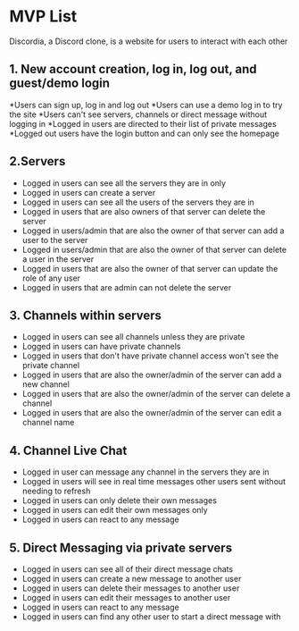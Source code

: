 # MVP List
Discordia, a Discord clone, is a website for users to interact with each other

<!-- This is a feature list of what users can and can't do for each feature -->

## 1. New account creation, log in, log out, and guest/demo login
*Users can sign up, log in and log out
*Users can use a demo log in to try the site
*Users can't see servers, channels or direct message without logging in
*Logged in users are directed to their list of private messages
*Logged out users have the login button and can only see the homepage

## 2.Servers
* Logged in users can see all the servers they are in only
* Logged in users can create a server
* Logged in users can see all the users of the servers they are in
* Logged in users that are also owners of that server can delete the server
* Logged in users/admin that are also the owner of that server can add a user to the server
* Logged in users/admin that are also the owner of that server can delete a user in the server
* Logged in users that are also the owner of that server can update the role of any user
* Logged in users that are admin can not delete the server



## 3. Channels within servers
* Logged in users can see all channels unless they are private
* Logged in users can have private channels
* Logged in users that don't have private channel access won't see the private channel
* Logged in users that are also the owner/admin of the server can add a new channel
* Logged in users that are also the owner/admin of the server can delete a channel
* Logged in users that are also the owner/admin of the server can edit a channel name

<!-- Figure out what kind of editing to a channel will we implement? Change name of channel, who can see it (private channels?) -->

## 4. Channel Live Chat
* Logged in user can message any channel in the servers they are in
* Logged in users will see in real time messages other users sent without needing to refresh
* Logged in users can only delete their own messages
* Logged in users can edit their own messages only
* Logged in users can react to any message


## 5. Direct Messaging via private servers
* Logged in users can see all of their direct message chats
* Logged in users can create a new message to another user
* Logged in users can delete their messages to another user
* Logged in users can edit their messages to another user
* Logged in users can react to any message
* Logged in users can find any other user to start a direct message with 

<!-- ## Messaging in private channels
* Logged in users can message in private channels that they have access to
* Logged in users that are also owners can add users to a private channel
* Logged in users that are also owners can remove users from a private channel
* Logged in users can see all messages in private channels that they have access to -->
